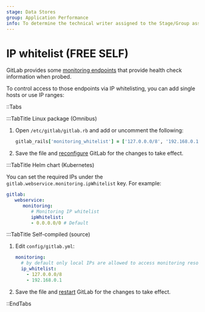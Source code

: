 ```yaml
---
stage: Data Stores
group: Application Performance
info: To determine the technical writer assigned to the Stage/Group associated with this page, see https://about.gitlab.com/handbook/product/ux/technical-writing/#assignments
---
```


# IP whitelist **(FREE SELF)**

GitLab provides some [monitoring endpoints](../../user/admin_area/monitoring/health_check.md)
that provide health check information when probed.

To control access to those endpoints via IP whitelisting, you can add single
hosts or use IP ranges:

::Tabs

:::TabTitle Linux package (Omnibus)

1. Open `/etc/gitlab/gitlab.rb` and add or uncomment the following:

   ```ruby
   gitlab_rails['monitoring_whitelist'] = ['127.0.0.0/8', '192.168.0.1']
   ```

1. Save the file and [reconfigure](../restart_gitlab.md#reconfigure-a-linux-package-installation) GitLab for the changes to take effect.

:::TabTitle Helm chart (Kubernetes)

You can set the required IPs under the `gitlab.webservice.monitoring.ipWhitelist` key. For example:

```yaml
gitlab:
   webservice:
      monitoring:
         # Monitoring IP whitelist
         ipWhitelist:
         - 0.0.0.0/0 # Default
```

:::TabTitle Self-compiled (source)

1. Edit `config/gitlab.yml`:

   ```yaml
   monitoring:
     # by default only local IPs are allowed to access monitoring resources
     ip_whitelist:
       - 127.0.0.0/8
       - 192.168.0.1
   ```

1. Save the file and [restart](../restart_gitlab.md#installations-from-source) GitLab for the changes to take effect.

::EndTabs
